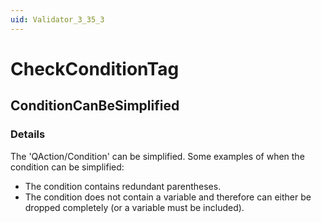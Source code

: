 ```yaml
---
uid: Validator_3_35_3
---
```


# CheckConditionTag

## ConditionCanBeSimplified

<!-- Description, Properties, ... sections are auto-generated. -->
<!-- REPLACE ME AUTO-GENERATION -->

### Details

The 'QAction/Condition' can be simplified. Some examples of when the condition can be simplified:
  - The condition contains redundant parentheses.
  - The condition does not contain a variable and therefore can either be dropped completely (or a variable must be included).

<!-- Uncomment to add example code -->
<!--### Example code-->
